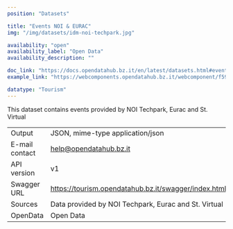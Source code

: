 ```yaml
---
position: "Datasets"

title: "Events NOI & EURAC"
img: "/img/datasets/idm-noi-techpark.jpg"

availability: "open"
availability_label: "Open Data"
availability_description: ""

doc_link: "https://docs.opendatahub.bz.it/en/latest/datasets.html#eventshort-dataset"
example_link: "https://webcomponents.opendatahub.bz.it/webcomponent/f594de36-0136-4c27-a0e6-570fa7014129"

datatype: "Tourism"
---
```


This dataset contains events provided by NOI Techpark, Eurac and St. Virtual

|                |                                                                |
| :------------- | -------------------------------------------------------------- |
| Output         | JSON, mime-type application/json                               |
| E-mail contact | help@opendatahub.bz.it                                         |
| API version    | v1                                                             |
| Swagger URL    | https://tourism.opendatahub.bz.it/swagger/index.html#/EventShort |
| Sources        | Data provided by NOI Techpark, Eurac and St. Virtual           |
| OpenData       | Open Data                                                      |

